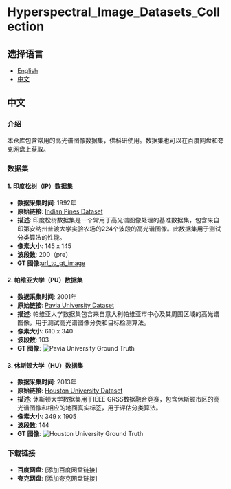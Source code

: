 # Hyperspectral_Image_Datasets_Collection

## 选择语言
- [English](en/README.md)
- [中文](#中文)

## 中文

### 介绍
本仓库包含常用的高光谱图像数据集，供科研使用。数据集也可以在百度网盘和夸克网盘上获取。

### 数据集
#### 1. 印度松树（IP）数据集
- **数据采集时间**: 1992年
- **原始链接**: [Indian Pines Dataset](http://www.ehu.eus/ccwintco/index.php?title=Hyperspectral_Remote_Sensing_Scenes#Indian_Pines)
- **描述**: 印度松树数据集是一个常用于高光谱图像处理的基准数据集，包含来自印第安纳州普渡大学实验农场的224个波段的高光谱图像。此数据集用于测试分类算法的性能。
- **像素大小**: 145 x 145
- **波段数**: 200（pre）
- **GT 图像**:[url_to_gt_image](https://www.ehu.eus/ccwintco/index.php?title=Archivo:Indian_pines_gt.png)

#### 2. 帕维亚大学（PU）数据集
- **数据采集时间**: 2001年
- **原始链接**: [Pavia University Dataset](http://www.ehu.eus/ccwintco/index.php?title=Hyperspectral_Remote_Sensing_Scenes#Pavia_University)
- **描述**: 帕维亚大学数据集包含来自意大利帕维亚市中心及其周围区域的高光谱图像，用于测试高光谱图像分类和目标检测算法。
- **像素大小**: 610 x 340
- **波段数**: 103
- **GT 图像**: ![Pavia University Ground Truth](https://www.ehu.eus/ccwintco/uploads/thumb/e/e8/PaviaU_gt.png/300px-PaviaU_gt.png)

#### 3. 休斯顿大学（HU）数据集
- **数据采集时间**: 2013年
- **原始链接**: [Houston University Dataset](https://hyperspectral.ee.uh.edu/?page_id=459)
- **描述**: 休斯顿大学数据集用于IEEE GRSS数据融合竞赛，包含休斯顿市区的高光谱图像和相应的地面真实标签，用于评估分类算法。
- **像素大小**: 349 x 1905
- **波段数**: 144
- **GT 图像**: ![Houston University Ground Truth](http://hyperspectral.ee.uh.edu/wp-content/uploads/2012/11/2013_DFTC.png)

### 下载链接
- **百度网盘**: [添加百度网盘链接]
- **夸克网盘**: [添加夸克网盘链接]
